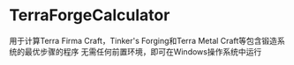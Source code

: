 # TerraForgeCalculator
用于计算Terra Firma Craft，Tinker's Forging和Terra Metal Craft等包含锻造系统的最优步骤的程序
无需任何前置环境，即可在Windows操作系统中运行
